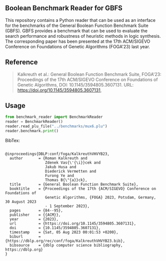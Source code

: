 ## Boolean Benchmark Reader for GBFS

This repository contains a Python reader that can be used as an interface for the benchmarks of the General Boolean Function Benchmark Suite (GBFS). GBFS provides a benchmark that can be used to evaluate the search performance and robustness of heuristic methods in logic synthesis. The corresponding paper has been presented at the 17th ACM/SIGEVO Conference on Foundations of Genetic Algorithms (FOGA'23) last year.

## Reference

> Kalkreuth et al.: General Boolean Function Benchmark Suite,
> FOGA'23: Proceedings of the 17th ACM/SIGEVO Conference on Foundations of Genetic Algorithms,
> DOI: 10.1145/3594805.3607131.
> URL: https://doi.org/10.1145/3594805.3607131,

## Usage

```python
from benchmark_reader import BenchmarkReader
reader = BenchmarkReader()
reader.read_plu_file("../benchmarks/mux6.plu")
reader.benchmark.print()
```

BibTex:

```

@inproceedings{DBLP:conf/foga/KalkreuthVHVYB23,
  author       = {Roman Kalkreuth and
                  Zdenek Vas{\'{\i}}cek and
                  Jakub Husa and
                  Diederick Vermetten and
                  Furong Ye and
                  Thomas B{\"{a}}ck},
  title        = {General Boolean Function Benchmark Suite},
  booktitle    = {Proceedings of the 17th {ACM/SIGEVO} Conference on Foundations of
                  Genetic Algorithms, {FOGA} 2023, Potsdam, Germany, 30 August 2023
                  - 1 September 2023},
  pages        = {84--95},
  publisher    = {{ACM}},
  year         = {2023},
  url          = {https://doi.org/10.1145/3594805.3607131},
  doi          = {10.1145/3594805.3607131},
  timestamp    = {Sat, 05 Aug 2023 00:01:53 +0200},
  biburl       = {https://dblp.org/rec/conf/foga/KalkreuthVHVYB23.bib},
  bibsource    = {dblp computer science bibliography, https://dblp.org}
}
